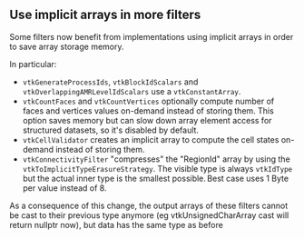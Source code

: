 ## Use implicit arrays in more filters

Some filters now benefit from implementations using implicit arrays
in order to save array storage memory.

In particular:
- `vtkGenerateProcessIds`, `vtkBlockIdScalars` and `vtkOverlappingAMRLevelIdScalars` use a `vtkConstantArray`.
- `vtkCountFaces` and `vtkCountVertices` optionally compute number of faces and vertices values on-demand instead of storing them. This option saves memory but can slow down array element access for structured datasets, so it's disabled by default.
- `vtkCellValidator` creates an implicit array to compute the cell states on-demand instead of storing them.
- `vtkConnectivityFilter` "compresses" the "RegionId" array by using the `vtkToImplicitTypeErasureStrategy`. The visible type is always `vtkIdType` but the actual inner type is the smallest possible. Best case uses 1 Byte per value instead of 8.

As a consequence of this change, the output arrays of these filters cannot be cast to their previous type anymore
(eg vtkUnsignedCharArray cast will return nullptr now), but data has the same type as before
